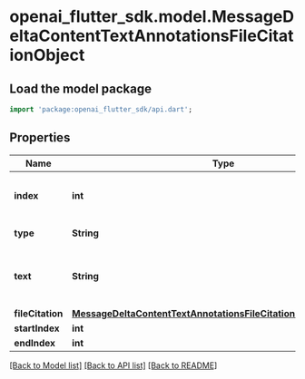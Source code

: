 # openai_flutter_sdk.model.MessageDeltaContentTextAnnotationsFileCitationObject

## Load the model package
```dart
import 'package:openai_flutter_sdk/api.dart';
```

## Properties
Name | Type | Description | Notes
------------ | ------------- | ------------- | -------------
**index** | **int** | The index of the annotation in the text content part. | 
**type** | **String** | Always `file_citation`. | 
**text** | **String** | The text in the message content that needs to be replaced. | [optional] 
**fileCitation** | [**MessageDeltaContentTextAnnotationsFileCitationObjectFileCitation**](MessageDeltaContentTextAnnotationsFileCitationObjectFileCitation.md) |  | [optional] 
**startIndex** | **int** |  | [optional] 
**endIndex** | **int** |  | [optional] 

[[Back to Model list]](../README.md#documentation-for-models) [[Back to API list]](../README.md#documentation-for-api-endpoints) [[Back to README]](../README.md)


